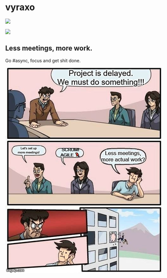 # vyraxo

![](https://projecteuler.net/profile/vyraxo.png)

![](https://komarev.com/ghpvc/?username=vyraxo&color=brightgreen)

## Less meetings, more work.

Go #async, focus and get shit done.

![](corporate_world.jpg)
